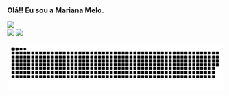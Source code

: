### Olá!! Eu sou a Mariana Melo.
 
 <div>
  <a href="https://github.com/marianafvmelo">
    <!--
    <img height="180em" src="https://github-readme-stats.vercel.app/api?username=marianafvmelo&show_icons=true&theme=omni&include_all_commits=true&count_private=true"/>
    -->
    <img height="180em" src="https://github-readme-stats.vercel.app/api/top-langs/?username=marianafvmelo&layout=compact&langs_count=7&theme=omni"/>
 </div>
 
 <!--
 <div style="display: inline_block"><br>
  <img align="right" alt="Rafa-yoda" src="https://cdn.discordapp.com/attachments/795358919417397249/825430589581688872/hi.gif">
 </div>
 -->
<div> 
  <a href = "mailto:marymelomafvm@gmail.com"><img src="https://img.shields.io/badge/Gmail-D14836?style=for-the-badge&logo=gmail&logoColor=white" target="_blank"></a>
  <a href="https://www.linkedin.com/in/mariana-melo-1320141b0/" target="_blank"><img src="https://img.shields.io/badge/-LinkedIn-%230077B5?style=for-the-badge&logo=linkedin&logoColor=white" target="_blank"></a> 
  
  ![Snake animation](https://github.com/marianafvmelo/marianafvmelo/blob/output/github-contribution-grid-snake.svg)
</div>
